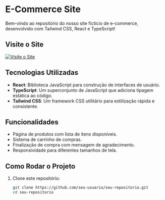 # E-Commerce Site

Bem-vindo ao repositório do nosso site fictício de e-commerce, desenvolvido com Tailwind CSS, React e TypeScript!

## Visite o Site

[![Visite o Site](https://img.shields.io/badge/Visite-o%20site-blue)](http://localhost:5173/e-commerce_react/#/)

## Tecnologias Utilizadas

- **React**: Biblioteca JavaScript para construção de interfaces de usuário.
- **TypeScript**: Um superconjunto de JavaScript que adiciona tipagem estática ao código.
- **Tailwind CSS**: Um framework CSS utilitário para estilização rápida e consistente.

## Funcionalidades

- Página de produtos com lista de itens disponíveis.
- Sistema de carrinho de compras.
- Finalização de compra com mensagem de agradecimento.
- Responsividade para diferentes tamanhos de tela.

## Como Rodar o Projeto

1. Clone este repositório:
   ```bash
   git clone https://github.com/seu-usuario/seu-repositorio.git
   cd seu-repositorio
